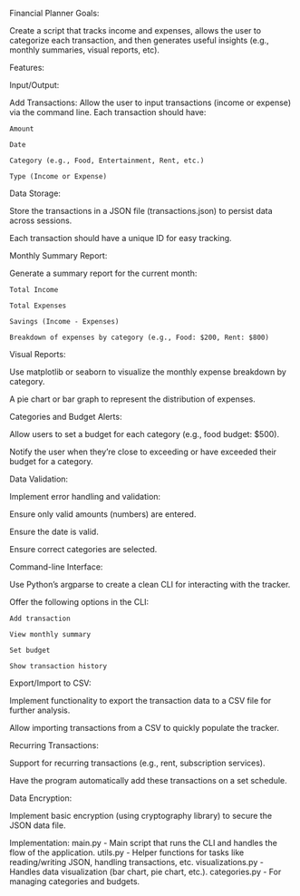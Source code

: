 Financial Planner Goals:

  Create a script that tracks income and expenses, allows the user to categorize each transaction, and then generates useful insights (e.g., monthly summaries, visual reports, etc).

Features:

Input/Output:

  Add Transactions: Allow the user to input transactions (income or expense) via the command line. Each transaction should have:

    Amount

    Date

    Category (e.g., Food, Entertainment, Rent, etc.)

    Type (Income or Expense)

Data Storage:

  Store the transactions in a JSON file (transactions.json) to persist data across sessions.

  Each transaction should have a unique ID for easy tracking.

Monthly Summary Report:

  Generate a summary report for the current month:

    Total Income

    Total Expenses

    Savings (Income - Expenses)

    Breakdown of expenses by category (e.g., Food: $200, Rent: $800)

Visual Reports:

  Use matplotlib or seaborn to visualize the monthly expense breakdown by category.

  A pie chart or bar graph to represent the distribution of expenses.

Categories and Budget Alerts:

  Allow users to set a budget for each category (e.g., food budget: $500).

  Notify the user when they’re close to exceeding or have exceeded their budget for a category.

Data Validation:

  Implement error handling and validation:

  Ensure only valid amounts (numbers) are entered.

  Ensure the date is valid.

  Ensure correct categories are selected.

Command-line Interface:

  Use Python’s argparse to create a clean CLI for interacting with the tracker.

  Offer the following options in the CLI:

    Add transaction

    View monthly summary

    Set budget

    Show transaction history

Export/Import to CSV:

  Implement functionality to export the transaction data to a CSV file for further analysis.

  Allow importing transactions from a CSV to quickly populate the tracker.

Recurring Transactions:

  Support for recurring transactions (e.g., rent, subscription services).

  Have the program automatically add these transactions on a set schedule.

Data Encryption:

  Implement basic encryption (using cryptography library) to secure the JSON data file.

Implementation:
  main.py - Main script that runs the CLI and handles the flow of the application.
  utils.py - Helper functions for tasks like reading/writing JSON, handling transactions, etc.
  visualizations.py - Handles data visualization (bar chart, pie chart, etc.).
  categories.py - For managing categories and budgets.

